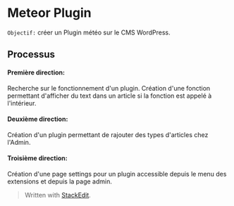 
<h1>Meteor Plugin</h1>

`Objectif:` créer un Plugin météo sur le CMS WordPress.

<h2>Processus</h2>

<h4>Première direction:</h4>
Recherche sur le fonctionnement d'un plugin. Création d'une fonction 					permettant d'afficher du text dans un article si la fonction est appelé à l'intérieur.

<h4>Deuxième direction:</h4>
	Création d'un plugin permettant de rajouter des types d'articles chez l'Admin.

<h4>Troisième direction:</h4>
	Création d'une page settings pour un plugin accessible depuis le menu des extensions et depuis la page admin.

> Written with [StackEdit](https://stackedit.io/).
<!--stackedit_data:
eyJoaXN0b3J5IjpbMTI5NTE4NTg3MywtMTM0MzgzNzE4NCw3OD
U5OTUzODcsMjkyNDE0OTk2LC0xMjM5MjIzNjldfQ==
-->